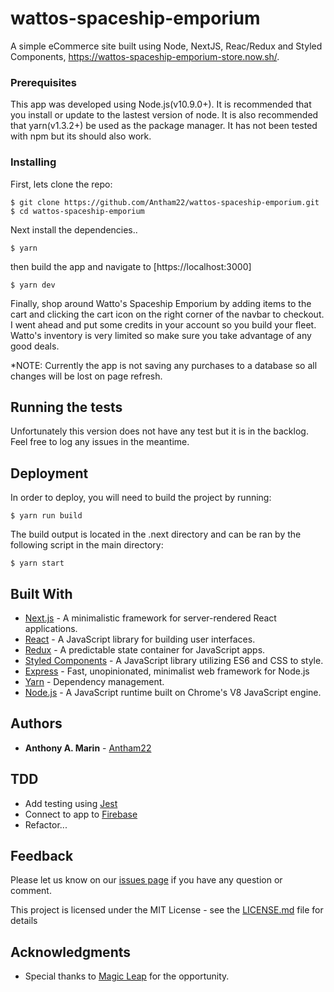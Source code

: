# wattos-spaceship-emporium
A simple eCommerce site built using Node, NextJS, Reac/Redux and Styled Components, https://wattos-spaceship-emporium-store.now.sh/.

### Prerequisites

This app was developed using Node.js(v10.9.0+). It is recommended that you install or update to the lastest version of node.
It is also recommended that yarn(v1.3.2+) be used as the package manager. It has not been tested with npm but its should also work.

### Installing

First, lets clone the repo:

```
$ git clone https://github.com/Antham22/wattos-spaceship-emporium.git
$ cd wattos-spaceship-emporium
```

Next install the dependencies..

```
$ yarn
```

then build the app and navigate to [https://localhost:3000]

```
$ yarn dev
```

Finally, shop around Watto's Spaceship Emporium by adding items to the cart and clicking the cart icon on the right corner of
the navbar to checkout. I went ahead and put some credits in your account so you build your fleet. 
Watto's inventory is very limited so make sure you take advantage of any good deals.

*NOTE: Currently the app is not saving any purchases to a database so all changes will be lost on page refresh. 

## Running the tests

Unfortunately this version does not have any test but it is in the backlog. Feel free to log any issues in the meantime.

## Deployment

In order to deploy, you will need to build the project by running:
```
$ yarn run build
```
The build output is located in the .next directory and can be ran by the following script in the main directory:

```
$ yarn start
```

## Built With

* [Next.js](https://nextjs.org) -  A minimalistic framework for server-rendered React applications.
* [React](https://reactjs.org) - A JavaScript library for building user interfaces.
* [Redux](https://redux.js.org) - A predictable state container for JavaScript apps.
* [Styled Components](https://www.styled-components.com) - A JavaScript library utilizing ES6 and CSS to style.
* [Express](https://expressjs.com) - Fast, unopinionated, minimalist web framework for Node.js
* [Yarn](https://yarnpkg.com/en/) - Dependency management.
* [Node.js](https://nodejs.org/en/) - A JavaScript runtime built on Chrome's V8 JavaScript engine.

## Authors

* **Anthony A. Marin** - [Antham22](https://github.com/Antham22)
## TDD
* Add testing using [Jest](https://jestjs.io/)
* Connect to app to [Firebase](https://firebase.google.com/)
* Refactor...

## Feedback
Please let us know on our
[issues page](https://github.com/Antham22/wattos-spaceship-emporium/issues) if you have any
question or comment.

This project is licensed under the MIT License - see the [LICENSE.md](LICENSE.md) file for details

## Acknowledgments

* Special thanks to [Magic Leap](https://www.magicleap.com) for the opportunity.
